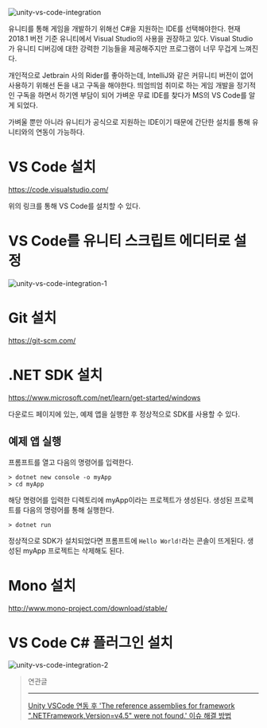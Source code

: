 ![unity-vs-code-integration](https://user-images.githubusercontent.com/18159012/42456572-396bab94-83d0-11e8-8a35-b42c4968c50b.png)

 유니티를 통해 게임을 개발하기 위해선 C#을 지원하는 IDE를 선택해야한다. 현재 2018.1 버전 기준 유니티에서 Visual Studio의 사용을 권장하고 있다. Visual Studio가 유니티 디버깅에 대한 강력한 기능들을 제공해주지만 프로그램이 너무 무겁게 느껴진다.

개인적으로 Jetbrain 사의 Rider를 좋아하는데, IntelliJ와 같은 커뮤니티 버전이 없어 사용하기 위해선 돈을 내고 구독을 해야한다. 띄엄띄엄 취미로 하는 게임 개발을 정기적인 구독을 하면서 하기엔 부담이 되어 가벼운 무료 IDE를 찾다가 MS의 VS Code를 알게 되었다.

가벼울 뿐만 아니라 유니티가 공식으로 지원하는 IDE이기 때문에 간단한 설치를 통해 유니티와의 연동이 가능하다.

# VS Code 설치

https://code.visualstudio.com/

위의 링크를 통해 VS Code를 설치할 수 있다.

# VS Code를 유니티 스크립트 에디터로 설정

![unity-vs-code-integration-1](https://user-images.githubusercontent.com/18159012/42458457-e68d6f8e-83d4-11e8-80f9-eee509f4e6d1.PNG)

# Git 설치

https://git-scm.com/

# .NET SDK 설치

https://www.microsoft.com/net/learn/get-started/windows

다운로드 페이지에 있는, 예제 앱을 실행한 후 정상적으로 SDK를 사용할 수 있다.

##  예제 앱 실행

프롬프트를 열고 다음의 명령어를 입력한다.

```terminal
> dotnet new console -o myApp
> cd myApp
```

해당 명령어를 입력한 디렉토리에 myApp이라는 프로젝트가 생성된다. 생성된 프로젝트를 다음의 명령어를 통해 실행한다.

```terminal
> dotnet run
```

정상적으로 SDK가 설치되었다면 프롬프트에 `Hello World!`라는 콘솔이 뜨게된다. 생성된 myApp 프로젝트는 삭제해도 된다.

# Mono 설치

http://www.mono-project.com/download/stable/

# VS Code C# 플러그인 설치

![unity-vs-code-integration-2](https://user-images.githubusercontent.com/18159012/42458507-f3a29046-83d4-11e8-8a55-7a95eabde89a.png)

> 연관글
> 
> ---
>
> [Unity VSCode 연동 후 'The reference assemblies for framework ".NETFramework,Version=v4.5" were not found.' 이슈 해결 방법](https://hychul.github.io/game/2018/12/08/unity-vscode-error-fix/)